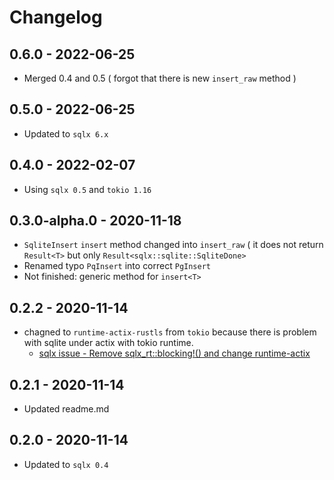 # Changelog

## 0.6.0 - 2022-06-25

- Merged 0.4 and 0.5 ( forgot that there is new `insert_raw` method )

## 0.5.0 - 2022-06-25

- Updated to `sqlx 6.x`

## 0.4.0 - 2022-02-07

- Using `sqlx 0.5` and `tokio 1.16`

## 0.3.0-alpha.0 - 2020-11-18

- `SqliteInsert` `insert` method changed into `insert_raw` ( it does not return `Result<T>` but only `Result<sqlx::sqlite::SqliteDone>`
- Renamed typo `PqInsert` into correct `PgInsert`
- Not finished: generic method for `insert<T>`

## 0.2.2 - 2020-11-14

- chagned to `runtime-actix-rustls` from `tokio` because there is problem with sqlite under actix with tokio runtime.
    - [sqlx issue - Remove sqlx_rt::blocking!() and change runtime-actix](https://github.com/launchbadge/sqlx/issues/793)

## 0.2.1 - 2020-11-14

- Updated readme.md

## 0.2.0 - 2020-11-14

- Updated to `sqlx 0.4`
